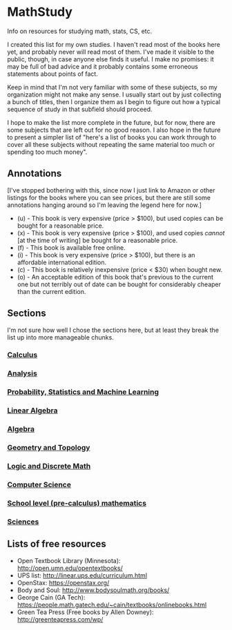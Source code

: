 # MathStudy

Info on resources for studying math, stats, CS, etc.

I created this list for my own studies. I haven't read most of the books here yet, and probably never will read most of them. I've made it visible to the public, though, in case anyone else finds it useful. I make no promises: it may be full of bad advice and it probably contains some erroneous statements about points of fact.

Keep in mind that I'm not very familiar with some of these subjects, so my organization might not make any sense. I usually start out by just collecting a bunch of titles, then I organize them as I begin to figure out how a typical sequence of study in that subfield should proceed.

I hope to make the list more complete in the future, but for now, there are some subjects that are left out for no good reason. I also hope in the future to present a simpler list of "here's a list of books you can work through to cover all these subjects without repeating the same material too much or spending too much money".

## Annotations

[I've stopped bothering with this, since now I just link to Amazon or other listings for the books where you can see prices, but there are still some annotations hanging around so I'm leaving the legend here for now.]

- (u) - This book is very expensive (price > $100), but used copies can be bought for a reasonable price.
- (x) - This book is very expensive (price > $100), and used copies *cannot* [at the time of writing] be bought for a reasonable price.
- (f) - This book is available free online.
- (i) - This book is very expensive (price > $100), but there is an affordable international edition.
- (c) - This book is relatively inexpensive (price < $30) when bought new.
- (o) - An acceptable edition of this book that's previous to the current one but not terribly out of date can be bought for considerably cheaper than the current edition.

## Sections

I'm not sure how well I chose the sections here, but at least they break the list up into more manageable chunks.

### [Calculus](Calculus.md)
### [Analysis](Analysis.md)
### [Probability, Statistics and Machine Learning](ProbStats.md)
### [Linear Algebra](LinearAlgebra.md)
### [Algebra](Algebra.md)
### [Geometry and Topology](GeomTopo.md)
### [Logic and Discrete Math](LogicDiscrete.md)
### [Computer Science](CS.md)
### [School level (pre-calculus) mathematics](SchoolLevel.md)
### [Sciences](Sciences.md)

## Lists of free resources

- Open Textbook Library (Minnesota): http://open.umn.edu/opentextbooks/
- UPS list: http://linear.ups.edu/curriculum.html
- OpenStax: https://openstax.org/
- Body and Soul: http://www.bodysoulmath.org/books/
- George Cain (GA Tech): https://people.math.gatech.edu/~cain/textbooks/onlinebooks.html
- Green Tea Press (Free books by Allen Downey): http://greenteapress.com/wp/
